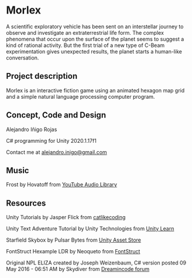 # Morlex
A scientific exploratory vehicle has been sent on an interstellar journey to observe and investigate an extraterrestrial life form. The complex phenomena that occur upon the surface of the planet seems to suggest a kind of rational activity. But the first trial of a new type of C-Beam experimentation gives unexpected results, the planet starts a human-like conversation.

## Project description
Morlex is an interactive fiction game using an animated hexagon map grid and a simple natural language processing computer program.

## Concept, Code and Design
Alejandro Iñigo Rojas

C# programming for Unity 2020.1.17f1

Contact me at alejandro.inigo@gmail.com

## Music
Frost by Hovatoff from [YouTube Audio Library](https://www.youtube.com/audiolibrary/music?nv=1)

## Resources
Unity Tutorials by Jasper Flick from [catlikecoding](https://catlikecoding.com)

Unity Text Adventure Tutorial by Unity Technologies from [Unity Learn](https://learn.unity.com)

Starfield Skybox by Pulsar Bytes from [Unity Asset Store](https://assetstore.unity.com/packages/2d/textures-materials/sky/starfield-skybox-92717)

FontStruct Hexample LDR by Neoqueto from [FontStruct](https://fontstruct.com/fontstructions/show/729537/hexample_ldr)

Original NPL ELIZA created by Joseph Weizenbaum, C# version posted 09 May 2016 - 06:51 AM by Skydiver from [Dreamincode forum](https://www.dreamincode.net/forums/topic/392929-challenge-well-formatted-eliza-in-256-lines-of-c%23/)

